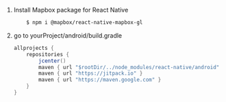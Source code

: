 1. Install Mapbox package for React Native
    ```bash
        $ npm i @mapbox/react-native-mapbox-gl
    ```
2. go to yourProject/android/build.gradle
    ```java
    allprojects {
        repositories {
            jcenter()
            maven { url "$rootDir/../node_modules/react-native/android" }
            maven { url "https://jitpack.io" }
            maven { url "https://maven.google.com" }
        }
    }
    ```
